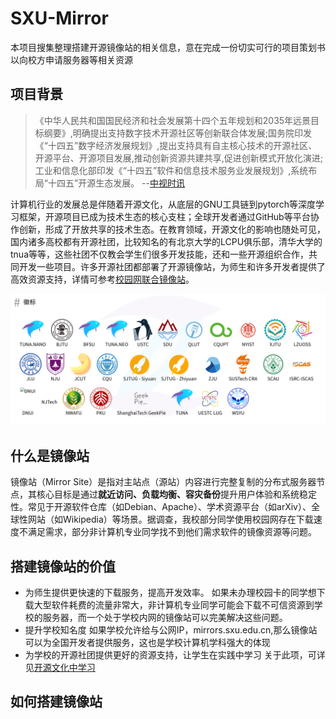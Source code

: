 # SXU-Mirror

本项目搜集整理搭建开源镜像站的相关信息，意在完成一份切实可行的项目策划书以向校方申请服务器等相关资源

## 项目背景

> 《中华人民共和国国民经济和社会发展第十四个五年规划和2035年远景目标纲要》,明确提出支持数字技术开源社区等创新联合体发展;国务院印发《“十四五”数字经济发展规划》,提出支持具有自主核心技术的开源社区、开源平台、开源项目发展,推动创新资源共建共享,促进创新模式开放化演进;工业和信息化部印发《“十四五”软件和信息技术服务业发展规划》,系统布局“十四五”开源生态发展。                	  																						                                                           --[中视时讯](https://www.thepaper.cn/user_5371878)

计算机行业的发展总是伴随着开源文化，从底层的GNU工具链到pytorch等深度学习框架，开源项目已成为技术生态的核心支柱；全球开发者通过GitHub等平台协作创新，形成了开放共享的技术生态。在教育领域，开源文化的影响也随处可见，国内诸多高校都有开源社团，比较知名的有北京大学的LCPU俱乐部，清华大学的tnua等等，这些社团不仅教会学生们很多开发技能，还和一些开源组织合作，共同开发一些项目。许多开源社团都部署了开源镜像站，为师生和许多开发者提供了高效资源支持，详情可参考[校园网联合镜像站](https://mirrors.cernet.edu.cn/)。

![徽标](image/README/huibiao.png)

## 什么是镜像站

镜像站（Mirror Site）是指对主站点（源站）内容进行完整复制的分布式服务器节点，其核心目标是通过**就近访问、负载均衡、容灾备份**提升用户体验和系统稳定性。常见于开源软件仓库（如Debian、Apache）、学术资源平台（如arXiv）、全球性网站（如Wikipedia）等场景。据调查，我校部分同学使用校园网存在下载速度不满足需求，部分非计算机专业同学找不到他们需求软件的镜像资源等问题。

## 搭建镜像站的价值

* 为师生提供更快速的下载服务，提高开发效率。
  如果未办理校园卡的同学想下载大型软件耗费的流量非常大，非计算机专业同学可能会下载不可信资源到学校的服务器，而一个处于学校内网的镜像站可以完美解决这些问题。
* 提升学校知名度
  如果学校允许给与公网IP，mirrors.sxu.edu.cn,那么镜像站可以为全国开发者提供服务，这也是学校计算机学科强大的体现
* 为学校的开源社团提供更好的资源支持，让学生在实践中学习
  关于此项，可详见[开源文化中学习](./Opensourcestu_dy/DONTREADME.md)

## 如何搭建镜像站
